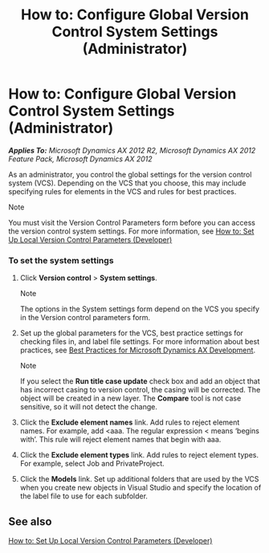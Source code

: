 ﻿---
title: 'How to: Configure Global Version Control System Settings (Administrator)'
TOCTitle: 'How to: Configure Global Version Control System Settings (Administrator)'
ms:assetid: e7a633d6-6c61-46e6-88d5-2fb22a954bba
ms:mtpsurl: https://msdn.microsoft.com/en-us/library/Aa497046(v=AX.60)
ms:contentKeyID: 35268220
ms.date: 11/07/2012
mtps_version: v=AX.60
f1_keywords:
- Forms.SysVersionControlParametersAdm
---

# How to: Configure Global Version Control System Settings (Administrator) 


_**Applies To:** Microsoft Dynamics AX 2012 R2, Microsoft Dynamics AX 2012 Feature Pack, Microsoft Dynamics AX 2012_

As an administrator, you control the global settings for the version control system (VCS). Depending on the VCS that you choose, this may include specifying rules for elements in the VCS and rules for best practices.


> [!NOTE]
> <P>You must visit the Version Control Parameters form before you can access the version control system settings. For more information, see <A href="how-to-set-up-local-version-control-parameters-developer.md">How to: Set Up Local Version Control Parameters (Developer)</A></P>



### To set the system settings

1.  Click **Version control** \> **System settings**.
    

    > [!NOTE]
    > <P>The options in the System settings form depend on the VCS you specify in the Version control parameters form.</P>



2.  Set up the global parameters for the VCS, best practice settings for checking files in, and label file settings. For more information about best practices, see [Best Practices for Microsoft Dynamics AX Development](best-practices-for-microsoft-dynamics-ax-development.md).
    

    > [!NOTE]
    > <P>If you select the <STRONG>Run title case update</STRONG> check box and add an object that has incorrect casing to version control, the casing will be corrected. The object will be created in a new layer. The <STRONG>Compare</STRONG> tool is not case sensitive, so it will not detect the change.</P>



3.  Click the **Exclude element names** link. Add rules to reject element names. For example, add \<aaa. The regular expression \< means ‘begins with’. This rule will reject element names that begin with aaa.

4.  Click the **Exclude element types** link. Add rules to reject element types. For example, select Job and PrivateProject.

5.  Click the **Models** link. Set up additional folders that are used by the VCS when you create new objects in Visual Studio and specify the location of the label file to use for each subfolder.

## See also

[How to: Set Up Local Version Control Parameters (Developer)](how-to-set-up-local-version-control-parameters-developer.md)

